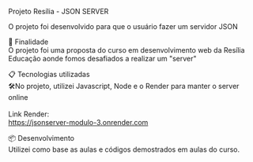 Projeto Resília - JSON SERVER <br/>

O projeto foi desenvolvido para que o usuário fazer um servidor JSON <br/>

🚀 Finalidade <br/>
O projeto foi uma proposta do curso em desenvolvimento web da Resília Educação aonde fomos desafiados a realizar um "server"

📋 Tecnologias utilizadas <br/>
🛠️No projeto, utilizei Javascript, Node e o Render para manter o server online <br/> <br/>
Link Render: <br/>
https://jsonserver-modulo-3.onrender.com <br/>

📦 Desenvolvimento <br/>
Utilizei como base as aulas e códigos demostrados em aulas do curso.


